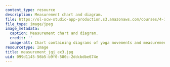 ```yaml
---
content_type: resource
description: Measurement chart and diagram.
file: https://ol-ocw-studio-app-production.s3.amazonaws.com/courses/4-111-introduction-to-architecture-environmental-design-spring-2014/099d114556b5b9f0580c2ddcbdbe674e_measurement_jgj_ex3.jpg
file_type: image/jpeg
image_metadata:
  caption: Measurement chart and diagram.
  credit: ''
  image-alt: Chart containing diagrams of yoga movements and measurements.
resourcetype: Image
title: measurement_jgj_ex3.jpg
uid: 099d1145-56b5-b9f0-580c-2ddcbdbe674e
---
```

